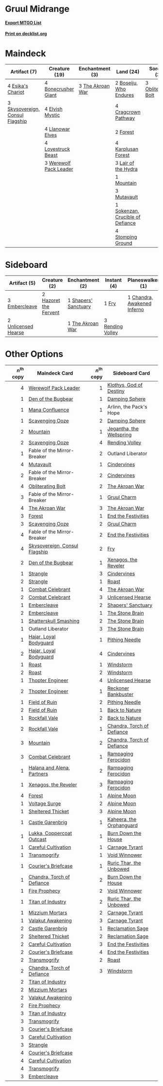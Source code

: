 # Gruul Midrange

#### [Export MTGO List](../collection/Gruul%20Midrange/Gruul%20Midrange.txt)
#### [Print on decklist.org](http://decklist.org/?deckmain=4%09Bonecrusher%20Giant%0A2%09Boseiju,%20Who%20Endures%0A4%09Cragcrown%20Pathway%0A4%09Elvish%20Mystic%0A4%09Esika's%20Chariot%0A2%09Forest%0A4%09Karplusan%20Forest%0A3%09Lair%20of%20the%20Hydra%0A4%09Llanowar%20Elves%0A4%09Lovestruck%20Beast%0A1%09Mountain%0A3%09Mutavault%0A3%09Obliterating%20Bolt%0A4%09Reckless%20Stormseeker%0A3%09Skysovereign,%20Consul%20Flagship%0A1%09Sokenzan,%20Crucible%20of%20Defiance%0A4%09Stomping%20Ground%0A3%09The%20Akroan%20War%0A3%09Werewolf%20Pack%20Leader&deckside=1%09Chandra,%20Awakened%20Inferno%0A3%09Embercleave%0A1%09Fry%0A2%09Hazoret%20the%20Fervent%0A1%09Outland%20Liberator%0A3%09Rending%20Volley%0A1%09Shapers'%20Sanctuary%0A1%09The%20Akroan%20War%0A2%09Unlicensed%20Hearse)
# Maindeck

|                                               Artifact (7)                                               |                                          Creature (19)                                          |                                      Enchantment (3)                                      |                                                 Land (24)                                                 |                                         Sorcery (3)                                          |     Unknown (4)      |
|----------------------------------------------------------------------------------------------------------|-------------------------------------------------------------------------------------------------|-------------------------------------------------------------------------------------------|-----------------------------------------------------------------------------------------------------------|----------------------------------------------------------------------------------------------|----------------------|
|4 [Esika's Chariot](http://gatherer.wizards.com/Pages/Card/Details.aspx?multiverseid=503783)              |4 [Bonecrusher Giant](http://gatherer.wizards.com/Pages/Card/Details.aspx?multiverseid=473077)   |3 [The Akroan War](http://gatherer.wizards.com/Pages/Card/Details.aspx?multiverseid=476375)|2 [Boseiju, Who Endures](http://gatherer.wizards.com/Pages/Card/Details.aspx?multiverseid=548579)          |3 [Obliterating Bolt](http://gatherer.wizards.com/Pages/Card/Details.aspx?multiverseid=583730)|4 Reckless Stormseeker|
|3 [Skysovereign, Consul Flagship](http://gatherer.wizards.com/Pages/Card/Details.aspx?multiverseid=417807)|4 [Elvish Mystic](http://gatherer.wizards.com/Pages/Card/Details.aspx?multiverseid=389499)       |                                                                                           |4 [Cragcrown Pathway](http://gatherer.wizards.com/Pages/Card/Details.aspx?multiverseid=491915)             |                                                                                              |                      |
|                                                                                                          |4 [Llanowar Elves](http://gatherer.wizards.com/Pages/Card/Details.aspx?multiverseid=129626)      |                                                                                           |2 [Forest](http://gatherer.wizards.com/Pages/Card/Details.aspx?multiverseid=439860)                        |                                                                                              |                      |
|                                                                                                          |4 [Lovestruck Beast](http://gatherer.wizards.com/Pages/Card/Details.aspx?multiverseid=473127)    |                                                                                           |4 [Karplusan Forest](http://gatherer.wizards.com/Pages/Card/Details.aspx?multiverseid=129614)              |                                                                                              |                      |
|                                                                                                          |3 [Werewolf Pack Leader](http://gatherer.wizards.com/Pages/Card/Details.aspx?multiverseid=527498)|                                                                                           |3 [Lair of the Hydra](http://gatherer.wizards.com/Pages/Card/Details.aspx?multiverseid=527546)             |                                                                                              |                      |
|                                                                                                          |                                                                                                 |                                                                                           |1 [Mountain](http://gatherer.wizards.com/Pages/Card/Details.aspx?multiverseid=439859)                      |                                                                                              |                      |
|                                                                                                          |                                                                                                 |                                                                                           |3 [Mutavault](http://gatherer.wizards.com/Pages/Card/Details.aspx?multiverseid=370733)                     |                                                                                              |                      |
|                                                                                                          |                                                                                                 |                                                                                           |1 [Sokenzan, Crucible of Defiance](http://gatherer.wizards.com/Pages/Card/Details.aspx?multiverseid=548589)|                                                                                              |                      |
|                                                                                                          |                                                                                                 |                                                                                           |4 [Stomping Ground](http://gatherer.wizards.com/Pages/Card/Details.aspx?multiverseid=405110)               |                                                                                              |                      |


# Sideboard

|                                         Artifact (5)                                         |                                          Creature (2)                                          |                                        Enchantment (2)                                        |                                        Instant (4)                                        |                                           Planeswalker (1)                                           |    Unknown (1)    |
|----------------------------------------------------------------------------------------------|------------------------------------------------------------------------------------------------|-----------------------------------------------------------------------------------------------|-------------------------------------------------------------------------------------------|------------------------------------------------------------------------------------------------------|-------------------|
|3 [Embercleave](http://gatherer.wizards.com/Pages/Card/Details.aspx?multiverseid=473082)      |2 [Hazoret the Fervent](http://gatherer.wizards.com/Pages/Card/Details.aspx?multiverseid=426838)|1 [Shapers' Sanctuary](http://gatherer.wizards.com/Pages/Card/Details.aspx?multiverseid=435362)|1 [Fry](http://gatherer.wizards.com/Pages/Card/Details.aspx?multiverseid=466894)           |1 [Chandra, Awakened Inferno](http://gatherer.wizards.com/Pages/Card/Details.aspx?multiverseid=466881)|1 Outland Liberator|
|2 [Unlicensed Hearse](http://gatherer.wizards.com/Pages/Card/Details.aspx?multiverseid=555447)|                                                                                                |1 [The Akroan War](http://gatherer.wizards.com/Pages/Card/Details.aspx?multiverseid=476375)    |3 [Rending Volley](http://gatherer.wizards.com/Pages/Card/Details.aspx?multiverseid=394663)|                                                                                                      |                   |


# Other Options

|*n*<sup>th</sup> copy|                                             Maindeck Card                                              |*n*<sup>th</sup> copy|                                           Sideboard Card                                            |
|--------------------:|--------------------------------------------------------------------------------------------------------|--------------------:|-----------------------------------------------------------------------------------------------------|
|                    4|[Werewolf Pack Leader](http://gatherer.wizards.com/Pages/Card/Details.aspx?multiverseid=527498)         |                    1|[Klothys, God of Destiny](http://gatherer.wizards.com/Pages/Card/Details.aspx?multiverseid=476471)   |
|                    1|[Den of the Bugbear](http://gatherer.wizards.com/Pages/Card/Details.aspx?multiverseid=527541)           |                    1|[Damping Sphere](http://gatherer.wizards.com/Pages/Card/Details.aspx?multiverseid=443101)            |
|                    1|[Mana Confluence](http://gatherer.wizards.com/Pages/Card/Details.aspx?multiverseid=409573)              |                    1|Arlinn, the Pack's Hope                                                                              |
|                    1|[Scavenging Ooze](http://gatherer.wizards.com/Pages/Card/Details.aspx?multiverseid=420783)              |                    2|[Damping Sphere](http://gatherer.wizards.com/Pages/Card/Details.aspx?multiverseid=443101)            |
|                    2|[Mountain](http://gatherer.wizards.com/Pages/Card/Details.aspx?multiverseid=439859)                     |                    1|[Jegantha, the Wellspring](http://gatherer.wizards.com/Pages/Card/Details.aspx?multiverseid=479742)  |
|                    2|[Scavenging Ooze](http://gatherer.wizards.com/Pages/Card/Details.aspx?multiverseid=420783)              |                    4|[Rending Volley](http://gatherer.wizards.com/Pages/Card/Details.aspx?multiverseid=394663)            |
|                    1|Fable of the Mirror-Breaker                                                                             |                    2|Outland Liberator                                                                                    |
|                    4|[Mutavault](http://gatherer.wizards.com/Pages/Card/Details.aspx?multiverseid=370733)                    |                    1|[Cindervines](http://gatherer.wizards.com/Pages/Card/Details.aspx?multiverseid=457305)               |
|                    2|Fable of the Mirror-Breaker                                                                             |                    2|[Cindervines](http://gatherer.wizards.com/Pages/Card/Details.aspx?multiverseid=457305)               |
|                    4|[Obliterating Bolt](http://gatherer.wizards.com/Pages/Card/Details.aspx?multiverseid=583730)            |                    2|[The Akroan War](http://gatherer.wizards.com/Pages/Card/Details.aspx?multiverseid=476375)            |
|                    3|Fable of the Mirror-Breaker                                                                             |                    1|[Gruul Charm](http://gatherer.wizards.com/Pages/Card/Details.aspx?multiverseid=460304)               |
|                    4|[The Akroan War](http://gatherer.wizards.com/Pages/Card/Details.aspx?multiverseid=476375)               |                    3|[The Akroan War](http://gatherer.wizards.com/Pages/Card/Details.aspx?multiverseid=476375)            |
|                    3|[Forest](http://gatherer.wizards.com/Pages/Card/Details.aspx?multiverseid=439860)                       |                    1|[End the Festivities](http://gatherer.wizards.com/Pages/Card/Details.aspx?multiverseid=541010)       |
|                    3|[Scavenging Ooze](http://gatherer.wizards.com/Pages/Card/Details.aspx?multiverseid=420783)              |                    2|[Gruul Charm](http://gatherer.wizards.com/Pages/Card/Details.aspx?multiverseid=460304)               |
|                    4|Fable of the Mirror-Breaker                                                                             |                    2|[End the Festivities](http://gatherer.wizards.com/Pages/Card/Details.aspx?multiverseid=541010)       |
|                    4|[Skysovereign, Consul Flagship](http://gatherer.wizards.com/Pages/Card/Details.aspx?multiverseid=417807)|                    2|[Fry](http://gatherer.wizards.com/Pages/Card/Details.aspx?multiverseid=466894)                       |
|                    2|[Den of the Bugbear](http://gatherer.wizards.com/Pages/Card/Details.aspx?multiverseid=527541)           |                    1|[Xenagos, the Reveler](http://gatherer.wizards.com/Pages/Card/Details.aspx?multiverseid=373502)      |
|                    1|[Strangle](http://gatherer.wizards.com/Pages/Card/Details.aspx?multiverseid=555326)                     |                    3|[Cindervines](http://gatherer.wizards.com/Pages/Card/Details.aspx?multiverseid=457305)               |
|                    2|[Strangle](http://gatherer.wizards.com/Pages/Card/Details.aspx?multiverseid=555326)                     |                    1|[Roast](http://gatherer.wizards.com/Pages/Card/Details.aspx?multiverseid=394667)                     |
|                    1|[Combat Celebrant](http://gatherer.wizards.com/Pages/Card/Details.aspx?multiverseid=426827)             |                    4|[The Akroan War](http://gatherer.wizards.com/Pages/Card/Details.aspx?multiverseid=476375)            |
|                    2|[Combat Celebrant](http://gatherer.wizards.com/Pages/Card/Details.aspx?multiverseid=426827)             |                    3|[Unlicensed Hearse](http://gatherer.wizards.com/Pages/Card/Details.aspx?multiverseid=555447)         |
|                    1|[Embercleave](http://gatherer.wizards.com/Pages/Card/Details.aspx?multiverseid=473082)                  |                    2|[Shapers' Sanctuary](http://gatherer.wizards.com/Pages/Card/Details.aspx?multiverseid=435362)        |
|                    2|[Embercleave](http://gatherer.wizards.com/Pages/Card/Details.aspx?multiverseid=473082)                  |                    1|[The Stone Brain](http://gatherer.wizards.com/Pages/Card/Details.aspx?multiverseid=583827)           |
|                    1|[Shatterskull Smashing](http://gatherer.wizards.com/Pages/Card/Details.aspx?multiverseid=491802)        |                    2|[The Stone Brain](http://gatherer.wizards.com/Pages/Card/Details.aspx?multiverseid=583827)           |
|                    1|Outland Liberator                                                                                       |                    3|[The Stone Brain](http://gatherer.wizards.com/Pages/Card/Details.aspx?multiverseid=583827)           |
|                    1|[Hajar, Loyal Bodyguard](http://gatherer.wizards.com/Pages/Card/Details.aspx?multiverseid=583794)       |                    1|[Pithing Needle](http://gatherer.wizards.com/Pages/Card/Details.aspx?multiverseid=129526)            |
|                    2|[Hajar, Loyal Bodyguard](http://gatherer.wizards.com/Pages/Card/Details.aspx?multiverseid=583794)       |                    4|[Cindervines](http://gatherer.wizards.com/Pages/Card/Details.aspx?multiverseid=457305)               |
|                    1|[Roast](http://gatherer.wizards.com/Pages/Card/Details.aspx?multiverseid=394667)                        |                    1|[Windstorm](http://gatherer.wizards.com/Pages/Card/Details.aspx?multiverseid=201780)                 |
|                    2|[Roast](http://gatherer.wizards.com/Pages/Card/Details.aspx?multiverseid=394667)                        |                    2|[Windstorm](http://gatherer.wizards.com/Pages/Card/Details.aspx?multiverseid=201780)                 |
|                    1|[Thopter Engineer](http://gatherer.wizards.com/Pages/Card/Details.aspx?multiverseid=451081)             |                    4|[Unlicensed Hearse](http://gatherer.wizards.com/Pages/Card/Details.aspx?multiverseid=555447)         |
|                    2|[Thopter Engineer](http://gatherer.wizards.com/Pages/Card/Details.aspx?multiverseid=451081)             |                    1|[Reckoner Bankbuster](http://gatherer.wizards.com/Pages/Card/Details.aspx?multiverseid=548568)       |
|                    1|[Field of Ruin](http://gatherer.wizards.com/Pages/Card/Details.aspx?multiverseid=435415)                |                    2|[Pithing Needle](http://gatherer.wizards.com/Pages/Card/Details.aspx?multiverseid=129526)            |
|                    2|[Field of Ruin](http://gatherer.wizards.com/Pages/Card/Details.aspx?multiverseid=435415)                |                    1|[Back to Nature](http://gatherer.wizards.com/Pages/Card/Details.aspx?multiverseid=208284)            |
|                    1|[Rockfall Vale](http://gatherer.wizards.com/Pages/Card/Details.aspx?multiverseid=535065)                |                    2|[Back to Nature](http://gatherer.wizards.com/Pages/Card/Details.aspx?multiverseid=208284)            |
|                    2|[Rockfall Vale](http://gatherer.wizards.com/Pages/Card/Details.aspx?multiverseid=535065)                |                    1|[Chandra, Torch of Defiance](http://gatherer.wizards.com/Pages/Card/Details.aspx?multiverseid=417683)|
|                    3|[Mountain](http://gatherer.wizards.com/Pages/Card/Details.aspx?multiverseid=439859)                     |                    2|[Chandra, Torch of Defiance](http://gatherer.wizards.com/Pages/Card/Details.aspx?multiverseid=417683)|
|                    3|[Combat Celebrant](http://gatherer.wizards.com/Pages/Card/Details.aspx?multiverseid=426827)             |                    1|[Rampaging Ferocidon](http://gatherer.wizards.com/Pages/Card/Details.aspx?multiverseid=435308)       |
|                    1|[Halana and Alena, Partners](http://gatherer.wizards.com/Pages/Card/Details.aspx?multiverseid=541113)   |                    2|[Rampaging Ferocidon](http://gatherer.wizards.com/Pages/Card/Details.aspx?multiverseid=435308)       |
|                    1|[Xenagos, the Reveler](http://gatherer.wizards.com/Pages/Card/Details.aspx?multiverseid=373502)         |                    3|[Rampaging Ferocidon](http://gatherer.wizards.com/Pages/Card/Details.aspx?multiverseid=435308)       |
|                    4|[Forest](http://gatherer.wizards.com/Pages/Card/Details.aspx?multiverseid=439860)                       |                    1|[Alpine Moon](http://gatherer.wizards.com/Pages/Card/Details.aspx?multiverseid=447264)               |
|                    1|[Voltage Surge](http://gatherer.wizards.com/Pages/Card/Details.aspx?multiverseid=548476)                |                    2|[Alpine Moon](http://gatherer.wizards.com/Pages/Card/Details.aspx?multiverseid=447264)               |
|                    1|[Sheltered Thicket](http://gatherer.wizards.com/Pages/Card/Details.aspx?multiverseid=426950)            |                    3|[Alpine Moon](http://gatherer.wizards.com/Pages/Card/Details.aspx?multiverseid=447264)               |
|                    1|[Castle Garenbrig](http://gatherer.wizards.com/Pages/Card/Details.aspx?multiverseid=473202)             |                    1|[Kaheera, the Orphanguard](http://gatherer.wizards.com/Pages/Card/Details.aspx?multiverseid=479744)  |
|                    1|[Lukka, Coppercoat Outcast](http://gatherer.wizards.com/Pages/Card/Details.aspx?multiverseid=479645)    |                    1|[Burn Down the House](http://gatherer.wizards.com/Pages/Card/Details.aspx?multiverseid=534907)       |
|                    1|[Careful Cultivation](http://gatherer.wizards.com/Pages/Card/Details.aspx?multiverseid=548485)          |                    1|[Carnage Tyrant](http://gatherer.wizards.com/Pages/Card/Details.aspx?multiverseid=435334)            |
|                    1|[Transmogrify](http://gatherer.wizards.com/Pages/Card/Details.aspx?multiverseid=485490)                 |                    1|[Void Winnower](http://gatherer.wizards.com/Pages/Card/Details.aspx?multiverseid=402093)             |
|                    1|[Courier's Briefcase](http://gatherer.wizards.com/Pages/Card/Details.aspx?multiverseid=555343)          |                    1|[Ruric Thar, the Unbowed](http://gatherer.wizards.com/Pages/Card/Details.aspx?multiverseid=442205)   |
|                    1|[Chandra, Torch of Defiance](http://gatherer.wizards.com/Pages/Card/Details.aspx?multiverseid=417683)   |                    2|[Burn Down the House](http://gatherer.wizards.com/Pages/Card/Details.aspx?multiverseid=534907)       |
|                    1|[Fire Prophecy](http://gatherer.wizards.com/Pages/Card/Details.aspx?multiverseid=479636)                |                    2|[Void Winnower](http://gatherer.wizards.com/Pages/Card/Details.aspx?multiverseid=402093)             |
|                    1|[Titan of Industry](http://gatherer.wizards.com/Pages/Card/Details.aspx?multiverseid=555360)            |                    2|[Ruric Thar, the Unbowed](http://gatherer.wizards.com/Pages/Card/Details.aspx?multiverseid=442205)   |
|                    1|[Mizzium Mortars](http://gatherer.wizards.com/Pages/Card/Details.aspx?multiverseid=405302)              |                    2|[Carnage Tyrant](http://gatherer.wizards.com/Pages/Card/Details.aspx?multiverseid=435334)            |
|                    1|[Valakut Awakening](http://gatherer.wizards.com/Pages/Card/Details.aspx?multiverseid=491818)            |                    3|[Carnage Tyrant](http://gatherer.wizards.com/Pages/Card/Details.aspx?multiverseid=435334)            |
|                    2|[Castle Garenbrig](http://gatherer.wizards.com/Pages/Card/Details.aspx?multiverseid=473202)             |                    1|[Reclamation Sage](http://gatherer.wizards.com/Pages/Card/Details.aspx?multiverseid=389651)          |
|                    2|[Sheltered Thicket](http://gatherer.wizards.com/Pages/Card/Details.aspx?multiverseid=426950)            |                    2|[Reclamation Sage](http://gatherer.wizards.com/Pages/Card/Details.aspx?multiverseid=389651)          |
|                    2|[Careful Cultivation](http://gatherer.wizards.com/Pages/Card/Details.aspx?multiverseid=548485)          |                    3|[End the Festivities](http://gatherer.wizards.com/Pages/Card/Details.aspx?multiverseid=541010)       |
|                    2|[Courier's Briefcase](http://gatherer.wizards.com/Pages/Card/Details.aspx?multiverseid=555343)          |                    4|[End the Festivities](http://gatherer.wizards.com/Pages/Card/Details.aspx?multiverseid=541010)       |
|                    2|[Transmogrify](http://gatherer.wizards.com/Pages/Card/Details.aspx?multiverseid=485490)                 |                    2|[Roast](http://gatherer.wizards.com/Pages/Card/Details.aspx?multiverseid=394667)                     |
|                    2|[Chandra, Torch of Defiance](http://gatherer.wizards.com/Pages/Card/Details.aspx?multiverseid=417683)   |                    3|[Windstorm](http://gatherer.wizards.com/Pages/Card/Details.aspx?multiverseid=201780)                 |
|                    2|[Titan of Industry](http://gatherer.wizards.com/Pages/Card/Details.aspx?multiverseid=555360)            |                     |                                                                                                     |
|                    2|[Mizzium Mortars](http://gatherer.wizards.com/Pages/Card/Details.aspx?multiverseid=405302)              |                     |                                                                                                     |
|                    2|[Valakut Awakening](http://gatherer.wizards.com/Pages/Card/Details.aspx?multiverseid=491818)            |                     |                                                                                                     |
|                    2|[Fire Prophecy](http://gatherer.wizards.com/Pages/Card/Details.aspx?multiverseid=479636)                |                     |                                                                                                     |
|                    3|[Titan of Industry](http://gatherer.wizards.com/Pages/Card/Details.aspx?multiverseid=555360)            |                     |                                                                                                     |
|                    3|[Transmogrify](http://gatherer.wizards.com/Pages/Card/Details.aspx?multiverseid=485490)                 |                     |                                                                                                     |
|                    3|[Courier's Briefcase](http://gatherer.wizards.com/Pages/Card/Details.aspx?multiverseid=555343)          |                     |                                                                                                     |
|                    3|[Careful Cultivation](http://gatherer.wizards.com/Pages/Card/Details.aspx?multiverseid=548485)          |                     |                                                                                                     |
|                    3|[Strangle](http://gatherer.wizards.com/Pages/Card/Details.aspx?multiverseid=555326)                     |                     |                                                                                                     |
|                    4|[Courier's Briefcase](http://gatherer.wizards.com/Pages/Card/Details.aspx?multiverseid=555343)          |                     |                                                                                                     |
|                    4|[Careful Cultivation](http://gatherer.wizards.com/Pages/Card/Details.aspx?multiverseid=548485)          |                     |                                                                                                     |
|                    4|[Transmogrify](http://gatherer.wizards.com/Pages/Card/Details.aspx?multiverseid=485490)                 |                     |                                                                                                     |
|                    3|[Embercleave](http://gatherer.wizards.com/Pages/Card/Details.aspx?multiverseid=473082)                  |                     |                                                                                                     |

